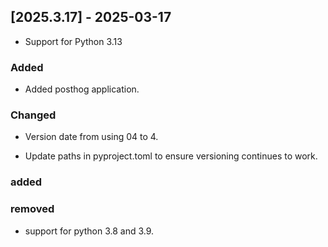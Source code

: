 
<a id='changelog-2025.3.17'></a>
## [2025.3.17] - 2025-03-17

- Support for Python 3.13

### Added

- Added posthog application.

### Changed

- Version date from using 04 to 4.

- Update paths in pyproject.toml to ensure versioning continues to work.

### added

### removed

- support for python 3.8 and 3.9.
